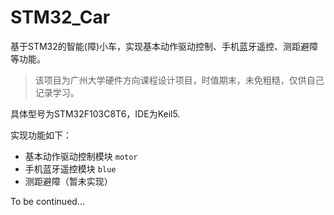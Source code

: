 # STM32_Car
基于STM32的智能(障)小车，实现基本动作驱动控制、手机蓝牙遥控、测距避障等功能。

>  该项目为广州大学硬件方向课程设计项目，时值期末，未免粗糙，仅供自己记录学习。

具体型号为STM32F103C8T6，IDE为Keil5.

实现功能如下：

+ 基本动作驱动控制模块 `motor`
+ 手机蓝牙遥控模块 `blue`
+ 测距避障（暂未实现）

To be continued...
